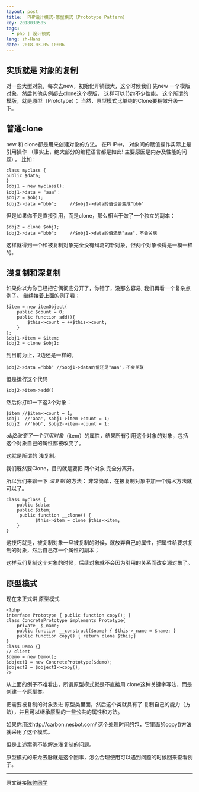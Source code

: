```yaml
---
layout: post
title:  PHP设计模式-原型模式（Prototype Pattern）
key: 2018030505
tags:
  - php | 设计模式
lang: zh-Hans
date: 2018-03-05 10:06
---
```


## 实质就是 对象的复制

对一些大型对象，每次去new，初始化开销很大，这个时候我们 先new 一个模版对象，然后其他实例都去clone这个模版， 这样可以节约不少性能。
这个所谓的模版，就是原型（Prototype）；
当然，原型模式比单纯的Clone要稍微升级一下。

## 普通clone

new 和 clone都是用来创建对象的方法。
在PHP中， 对象间的赋值操作实际上是引用操作 （事实上，绝大部分的编程语言都是如此! 主要原因是内存及性能的问题) ， 比如 :

```$xslt
class myclass {
public $data;
}
$obj1 = new myclass();
$obj1->data = "aaa"；
$obj2 = $obj1;
$obj2->data ="bbb";     //$obj1->data的值也会变成"bbb"
```

但是如果你不是直接引用，而是clone，那么相当于做了一个独立的副本：

```$xslt
$obj2 = clone $obj1;
$obj2->data ="bbb";     //$obj1->data的值还是"aaa"，不会关联
```

这样就得到一个和被复制对象完全没有纠葛的新对象，但两个对象长得是一模一样的。

## 浅复制和深复制

如果你以为你已经把它俩彻底分开了，你错了，没那么容易, 我们再看一个复杂点例子。
继续接着上面的例子看；

```$xslt
$item = new itemObject(
    public $count = 0;
    public function add(){
        $this->count = ++$this->count;
    }
);
$obj1->item = $item;
$obj2 = clone $obj1;
```
到目前为止，2边还是一样的。
```
$obj2->data ="bbb" //$obj1->data的值还是"aaa"，不会关联
```
但是运行这个代码
```$xslt
$obj2->item->add()
```
然后你打印一下这3个对象：
```$xslt
$item //$item->count = 1;
$obj1  //'aaa', $obj1->item->count = 1;
$obj2  //'bbb', $obj2->item->count = 1;
```

$obj2 改变了一个引用对象（$item）的属性，结果所有引用这个对象的对象，包括这个对象自己的属性都被改变了。

这就是所谓的 浅复制。

我们既然要Clone，目的就是要把 两个对象 完全分离开。

所以我们来聊一下 *深复制* 的方法：
非常简单，在被复制对象中加一个魔术方法就可以了。

```$xslt
class myclass {
    public $data;
    public $item;
     public function __clone() {
           $this->item = clone $this->item;
    }
}
```
这技巧就是，被复制对象一旦被复制的时候，就放弃自己的属性，把属性给要求复制的对象，然后自己存一个属性的副本；

这样我们复制这个对象的时候，后续对象就不会因为引用的关系而改变源对象了。


## 原型模式

现在来正式讲 原型模式
```$xslt
<?php
interface Prototype { public function copy(); }
class ConcretePrototype implements Prototype{
    private  $_name;
    public function __construct($name) { $this->_name = $name; } 
    public function copy() { return clone $this;}
}
class Demo {}
// client
$demo = new Demo();
$object1 = new ConcretePrototype($demo);
$object2 = $object1->copy();
?>
```

从上面的例子不难看出，所谓原型模式就是不直接用 clone这种关键字写法，而是创建一个原型类。

把需要被复制的对象丢进 原型类里面，然后这个类就具有了 复制自己的能力（方法），并且可以继承原型的一些公共的属性和方法。

如果你用过http://carbon.nesbot.com/ 这个处理时间的包，它里面的copy()方法就采用了这个模式。

但是上述案例不能解决浅复制的问题。

原型模式的来龙去脉就是这个回事，怎么合理使用可以遇到问题的时候回来查看例子。

***

原文链接[陈帅同学](http://imshuai.cn/php/124.html)

